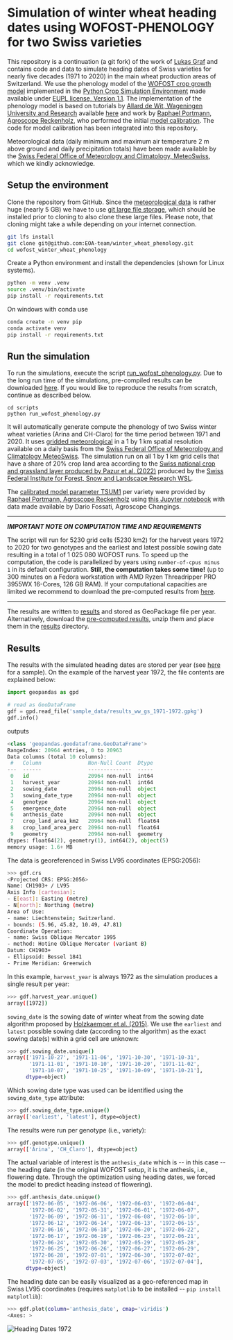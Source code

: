 # Simulation of winter wheat heading dates using WOFOST-PHENOLOGY for two Swiss varieties

This repository is a continuation (a git fork) of the work of [Lukas Graf](https://github.com/EOA-team/winter_wheat_phenology) and contains code and data to simulate heading dates of Swiss varieties for nearly five decades (1971 to 2020) in the main wheat production areas of Switzerland. We use the phenology model of the [WOFOST crop growth model](https://www.wur.nl/en/show/A-gentle-introduction-to-WOFOST.htm) implemented in the [Python Crop Simulation Environment](https://github.com/ajwdewit/pcse) made available under [EUPL license, Version 1.1](http://ec.europa.eu/idabc/eupl). The implementation of the phenology model is based on tutorials by [Allard de Wit, Wageningen University and Research](https://github.com/ajwdewit) available [here](https://github.com/ajwdewit/pcse_notebooks) and work by [Raphael Portmann, Agroscope Reckenholz](https://github.com/raphael-portmann), who performed the initial [model calibration](https://github.com/raphael-portmann/PhenoSwiss/blob/master/calibrate_and_run_phenology_Switzerland.ipynb). The code for model calibration has been integrated into this repository.

Meteorological data (daily minimum and maximum air temperature 2 m above ground and daily precipitation totals) have been made available by the [Swiss Federal Office of Meteorology and Climatology, MeteoSwiss](https://www.meteoschweiz.admin.ch/klima/klima-der-schweiz/raeumliche-klimaanalysen.html), which we kindly acknowledge.

## Setup the environment

Clone the repository from GitHub. Since the [meteorological data](/meteo_data/) is rather huge (nearly 5 GB) we have to use [git large file storage](https://git-lfs.com/), which should be installed prior to cloning to also clone these large files. Please note, that cloning might take a while depending on your internet connection.

```bash
git lfs install
git clone git@github.com:EOA-team/winter_wheat_phenology.git
cd wofost_winter_wheat_phenology
```

Create a Python environment and install the dependencies (shown for Linux systems).

```bash
python -m venv .venv
source .venv/bin/activate
pip install -r requirements.txt
```
On windows with conda use

```bash
conda create -n venv pip
conda activate venv
pip install -r requirements.txt
```

## Run the simulation

To run the simulations, execute the script [run_wofost_phenology.py](/scripts/run_wofost_phenology.py).
Due to the long run time of the simulations, pre-compiled results can be downloaded [here](http://hdl.handle.net/20.500.11850/637092). If you would like to reproduce the results from scratch, continue as described below.

```
cd scripts
python run_wofost_phenology.py
```

It will automatically generate compute the phenology of two Swiss winter wheat varieties (Arina and CH-Claro) for the time period between 1971 and 2020. It uses [gridded meteorological](/meteo_data/) in a 1 by 1 km spatial resolution available on a daily basis from the [Swiss Federal Office of Meteorology and Climatology MeteoSwiss](https://www.meteoswiss.admin.ch/#tab=forecast-map). The simulation run on all 1 by 1 km grid cells that have a share of 20% crop land area according to the [Swiss national crop and grassland layer produced by Pazur et al. (2022)](https://www.dora.lib4ri.ch/wsl/islandora/object/wsl:29612) produced by the [Swiss Federal Institute for Forest, Snow and Landscape Research WSL](https://www.wsl.ch/en).

The [calibrated model parameter TSUM1](/scripts/genotypes_Tsum1_opt/) per variety were provided by [Raphael Portmann, Agroscope Reckenholz](https://github.com/raphael-portmann) using [this Jupyter notebook](https://github.com/raphael-portmann/PhenoSwiss/blob/master/calibrate_and_run_phenology_Switzerland.ipynb) with data made available by Dario Fossati, Agroscope Changings.

---
**_IMPORTANT NOTE ON COMPUTATION TIME AND REQUIREMENTS_** 

The script will run for 5230 grid cells (5230 km2) for the harvest years 1972 to 2020 for two genotypes and the earliest and latest possible sowing date resulting in a total of 1 025 080 WOFOST runs. To speed up the computation, the code is parallelized by years using `number-of-cpus minus 1` in its default configuration. **Still, the computation takes some time!** (up to 300 minutes on a Fedora workstation with AMD Ryzen Threadripper PRO 3955WX 16-Cores, 126 GB RAM). If your computational capacities are limited we recommend to download the pre-computed results from [here](https:/doi.org/10.3929/ethz-b-000637092).

---

The results are written to [results](/results/) and stored as GeoPackage file per year. Alternatively, download the [pre-computed results](https://doi.org/10.3929/ethz-b-000637092), unzip them and place them in the [results](/results/) directory.

## Results

The results with the simulated heading dates are stored per year (see [here](/sample_data/results_ww_gs_1971-1972.gpkg) for a sample). On the example of the harvest year 1972, the file contents are explained below:

```python
import geopandas as gpd

# read as GeoDataFrame
gdf = gpd.read_file('sample_data/results_ww_gs_1971-1972.gpkg')
gdf.info()
```
outputs
```python
<class 'geopandas.geodataframe.GeoDataFrame'>
RangeIndex: 20964 entries, 0 to 20963
Data columns (total 10 columns):
 #   Column               Non-Null Count  Dtype   
---  ------               --------------  -----   
 0   id                   20964 non-null  int64   
 1   harvest_year         20964 non-null  int64   
 2   sowing_date          20964 non-null  object  
 3   sowing_date_type     20964 non-null  object  
 4   genotype             20964 non-null  object  
 5   emergence_date       20964 non-null  object  
 6   anthesis_date        20964 non-null  object  
 7   crop_land_area_km2   20964 non-null  float64 
 8   crop_land_area_perc  20964 non-null  float64 
 9   geometry             20964 non-null  geometry
dtypes: float64(2), geometry(1), int64(2), object(5)
memory usage: 1.6+ MB
```
The data is georeferenced in Swiss LV95 coordinates (EPSG:2056):

```bash
>>> gdf.crs 
<Projected CRS: EPSG:2056>
Name: CH1903+ / LV95
Axis Info [cartesian]:
- E[east]: Easting (metre)
- N[north]: Northing (metre)
Area of Use:
- name: Liechtenstein; Switzerland.
- bounds: (5.96, 45.82, 10.49, 47.81)
Coordinate Operation:
- name: Swiss Oblique Mercator 1995
- method: Hotine Oblique Mercator (variant B)
Datum: CH1903+
- Ellipsoid: Bessel 1841
- Prime Meridian: Greenwich

```

In this example, `harvest_year` is always 1972 as the simulation produces a single result per year:

```bash
>>> gdf.harvest_year.unique()
array([1972])
```

`sowing_date` is the sowing date of winter wheat from the sowing date algorithm proposed by [Holzkaemper et al. (2015)](https://doi.org/10.1007/s10113-014-0627-7). We use the `earliest` and `latest` possible sowing date (according to the algorithm) as the exact sowing date(s) within a grid cell are unknown:

```bash
>>> gdf.sowing_date.unique()
array(['1971-10-27', '1971-11-06', '1971-10-30', '1971-10-31',
       '1971-11-01', '1971-10-10', '1971-10-20', '1971-11-02',
       '1971-10-07', '1971-10-25', '1971-10-09', '1971-10-21'],
      dtype=object)
```

Which sowing date type was used can be identified using the `sowing_date_type` attribute:

```bash
>>> gdf.sowing_date_type.unique()
array(['earliest', 'latest'], dtype=object)
```

The results were run per genotype (i.e., variety):

```bash
>>> gdf.genotype.unique()
array(['Arina', 'CH_Claro'], dtype=object)
```

The actual variable of interest is the `anthesis_date` which is -- in this case -- the heading date (in the original WOFOST setup, it is the anthesis, i.e., flowering date. Through the optimization using heading dates, we forced the model to predict heading instead of flowering).

```bash
>>> gdf.anthesis_date.unique()
array(['1972-06-05', '1972-06-06', '1972-06-03', '1972-06-04',
       '1972-06-02', '1972-05-31', '1972-06-01', '1972-06-07',
       '1972-06-09', '1972-06-11', '1972-06-08', '1972-06-10',
       '1972-06-12', '1972-06-14', '1972-06-13', '1972-06-15',
       '1972-06-16', '1972-06-18', '1972-06-20', '1972-06-22',
       '1972-06-17', '1972-06-19', '1972-06-23', '1972-06-21',
       '1972-06-24', '1972-05-30', '1972-05-29', '1972-05-28',
       '1972-06-25', '1972-06-26', '1972-06-27', '1972-06-29',
       '1972-06-28', '1972-07-01', '1972-06-30', '1972-07-02',
       '1972-07-05', '1972-07-03', '1972-07-06', '1972-07-04'],
      dtype=object)
```

The heading date can be easily visualized as a geo-referenced map in Swiss LV95 coordinates (requires `matplotlib` to be installed -- `pip install matplotlib`):

```bash
>>> gdf.plot(column='anthesis_date', cmap='viridis')
<Axes: >
```

![Heading Dates 1972](/sample_data/heading_dates_1972.png)
